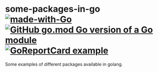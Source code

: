 # some-packages-in-go  [![made-with-Go](https://img.shields.io/badge/Made%20with-Go-1f425f.svg)](http://golang.org) [![GitHub go.mod Go version of a Go module](https://img.shields.io/github/go-mod/go-version/gauravICT/some-packages-in-go)](https://github.com/gauravICT/some-packages-in-go) [![GoReportCard example](https://goreportcard.com/badge/github.com/gauravICT/some-packages-in-go)](https://goreportcard.com/report/github.com/gauravICT/some-packages-in-go) 
Some examples of different packages available in golang.
